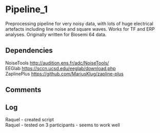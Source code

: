 # Pipeline_1
Preprocessing pipeline for very noisy data, with lots of huge electrical artefacts including line noise and square waves. Works for TF and ERP analyses.
Originally written for Biosemi 64 data.

## Dependencies
NoiseTools http://audition.ens.fr/adc/NoiseTools/ <br /> 
EEGlab https://sccn.ucsd.edu/eeglab/download.php <br /> 
ZaplinePlus https://github.com/MariusKlug/zapline-plus <br /> 

## Comments

## Log
Raquel - created script <br /> 
Raquel - tested on 3 participants - seems to work well <br /> 

